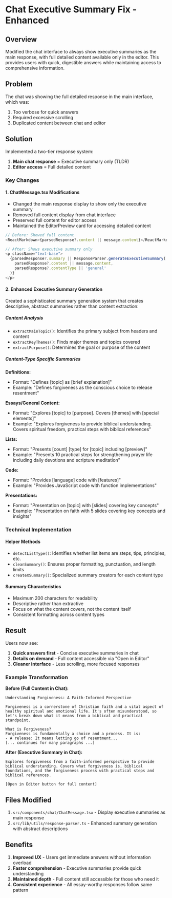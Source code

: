# Chat Executive Summary Fix - Enhanced

## Overview
Modified the chat interface to always show executive summaries as the main response, with full detailed content available only in the editor. This provides users with quick, digestible answers while maintaining access to comprehensive information.

## Problem
The chat was showing the full detailed response in the main interface, which was:
1. Too verbose for quick answers
2. Required excessive scrolling
3. Duplicated content between chat and editor

## Solution
Implemented a two-tier response system:
1. **Main chat response** = Executive summary only (TLDR)
2. **Editor access** = Full detailed content

### Key Changes

#### 1. ChatMessage.tsx Modifications
- Changed the main response display to show only the executive summary
- Removed full content display from chat interface
- Preserved full content for editor access
- Maintained the EditorPreview card for accessing detailed content

```typescript
// Before: Showed full content
<ReactMarkdown>{parsedResponse?.content || message.content}</ReactMarkdown>

// After: Shows executive summary only
<p className="text-base">
  {parsedResponse?.summary || ResponseParser.generateExecutiveSummary(
    parsedResponse?.content || message.content,
    parsedResponse?.contentType || 'general'
  )}
</p>
```

#### 2. Enhanced Executive Summary Generation
Created a sophisticated summary generation system that creates descriptive, abstract summaries rather than content extraction:

##### Content Analysis
- `extractMainTopic()`: Identifies the primary subject from headers and content
- `extractKeyThemes()`: Finds major themes and topics covered
- `extractPurpose()`: Determines the goal or purpose of the content

##### Content-Type Specific Summaries

**Definitions:**
- Format: "Defines [topic] as [brief explanation]"
- Example: "Defines forgiveness as the conscious choice to release resentment"

**Essays/General Content:**
- Format: "Explores [topic] to [purpose]. Covers [themes] with [special elements]"
- Example: "Explores forgiveness to provide biblical understanding. Covers spiritual freedom, practical steps with biblical references"

**Lists:**
- Format: "Presents [count] [type] for [topic] including [preview]"
- Example: "Presents 10 practical steps for strengthening prayer life including daily devotions and scripture meditation"

**Code:**
- Format: "Provides [language] code with [features]"
- Example: "Provides JavaScript code with function implementations"

**Presentations:**
- Format: "Presentation on [topic] with [slides] covering key concepts"
- Example: "Presentation on faith with 5 slides covering key concepts and insights"

### Technical Implementation

#### Helper Methods
- `detectListType()`: Identifies whether list items are steps, tips, principles, etc.
- `cleanSummary()`: Ensures proper formatting, punctuation, and length limits
- `createXSummary()`: Specialized summary creators for each content type

#### Summary Characteristics
- Maximum 200 characters for readability
- Descriptive rather than extractive
- Focus on what the content covers, not the content itself
- Consistent formatting across content types

## Result
Users now see:
1. **Quick answers first** - Concise executive summaries in chat
2. **Details on demand** - Full content accessible via "Open in Editor"
3. **Cleaner interface** - Less scrolling, more focused responses

### Example Transformation

**Before (Full Content in Chat):**
```
Understanding Forgiveness: A Faith-Informed Perspective

Forgiveness is a cornerstone of Christian faith and a vital aspect of healthy spiritual and emotional life. It's often misunderstood, so let's break down what it means from a biblical and practical standpoint.

What is Forgiveness?
Forgiveness is fundamentally a choice and a process. It is:
- A release: It means letting go of resentment...
[... continues for many paragraphs ...]
```

**After (Executive Summary in Chat):**
```
Explores forgiveness from a faith-informed perspective to provide biblical understanding. Covers what forgiveness is, biblical foundations, and the forgiveness process with practical steps and biblical references.

[Open in Editor button for full content]
```

## Files Modified
1. `src/components/chat/ChatMessage.tsx` - Display executive summaries as main response
2. `src/lib/utils/response-parser.ts` - Enhanced summary generation with abstract descriptions

## Benefits
1. **Improved UX** - Users get immediate answers without information overload
2. **Faster comprehension** - Executive summaries provide quick understanding
3. **Maintained depth** - Full content still accessible for those who need it
4. **Consistent experience** - All essay-worthy responses follow same pattern
